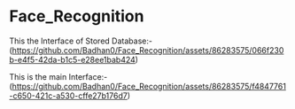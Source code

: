 # Face_Recognition

This the Interface of Stored Database:-
(https://github.com/Badhan0/Face_Recognition/assets/86283575/066f230b-e4f5-42da-b1c5-e28ee1bab424)

This is the main Interface:-
(https://github.com/Badhan0/Face_Recognition/assets/86283575/f4847761-c650-421c-a530-cffe27b176d7)
